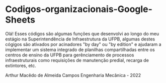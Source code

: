# Codigos-organizacionais-Google-Sheets

Olá!
Esses códigos são algumas funções que desenvolvi ao longo do meu estágio na Superintendência de Infraestrutura da UFPB, algumas destes cógigos são
ativados por acinadores "by day" ou "by edition" e ajudaram a implementar um sistema integrado de planilhas compartilhadas entre os centros de ensino
da UFPB para gerênciamento de processos infraestruturais como requisições de manutenção predial, recarga de extintores, etc.

Arthur Macêdo de Almeida Campos
Engenharia Mecânica - 2022
